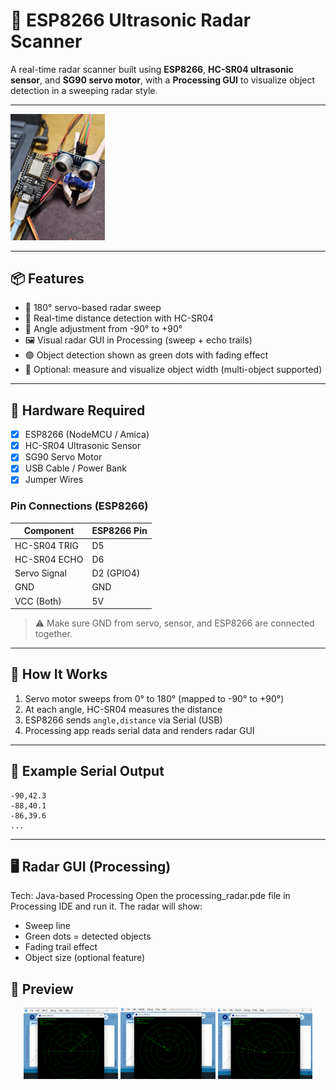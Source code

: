 # 🔭 ESP8266 Ultrasonic Radar Scanner

A real-time radar scanner built using **ESP8266**, **HC-SR04 ultrasonic sensor**, and **SG90 servo motor**, with a **Processing GUI** to visualize object detection in a sweeping radar style.

---

<img src="https://github.com/CharLi0t/UltraScan-8266/blob/c6e8f9a524d53164bd9bf7c57d5cd9638b9c8baf/UltraScan%208266/img/ultra_scan_8266_project.jpg" width="30%"/>


---

## 📦 Features

- 🔁 180° servo-based radar sweep
- 📏 Real-time distance detection with HC-SR04
- 🧭 Angle adjustment from -90° to +90°
- 🖼️ Visual radar GUI in Processing (sweep + echo trails)
- 🟢 Object detection shown as green dots with fading effect
- 🎯 Optional: measure and visualize object width (multi-object supported)

---

## 🧰 Hardware Required

- [x] ESP8266 (NodeMCU / Amica)
- [x] HC-SR04 Ultrasonic Sensor
- [x] SG90 Servo Motor
- [x] USB Cable / Power Bank
- [x] Jumper Wires

### Pin Connections (ESP8266)

| Component     | ESP8266 Pin |
|---------------|-------------|
| HC-SR04 TRIG  | D5          |
| HC-SR04 ECHO  | D6          |
| Servo Signal  | D2 (GPIO4)  |
| GND           | GND         |
| VCC (Both)    | 5V          |

> ⚠️ Make sure GND from servo, sensor, and ESP8266 are connected together.

---

## 🚀 How It Works

1. Servo motor sweeps from 0° to 180° (mapped to -90° to +90°)
2. At each angle, HC-SR04 measures the distance
3. ESP8266 sends `angle,distance` via Serial (USB)
4. Processing app reads serial data and renders radar GUI

---

## 🧠 Example Serial Output

```text
-90,42.3
-88,40.1
-86,39.6
...
```

---

## 🖥️ Radar GUI (Processing)

Tech: Java-based Processing
Open the processing_radar.pde file in Processing IDE and run it.
The radar will show:
- Sweep line
- Green dots = detected objects
- Fading trail effect
- Object size (optional feature)

## 📸 Preview
<p align="center">
  <img src="https://github.com/CharLi0t/UltraScan-8266/raw/34fa69b2e86cf5d078ea8e25c4a5d02b0921de27/UltraScan%208266/img/screenshot_1.png" width="30%" margin-right:10px;/>
  <img src="https://github.com/CharLi0t/UltraScan-8266/raw/c6e8f9a524d53164bd9bf7c57d5cd9638b9c8baf/UltraScan%208266/img/screenshot_2.png" width="30%" margin-right:10px;/>
  <img src="https://github.com/CharLi0t/UltraScan-8266/raw/34fa69b2e86cf5d078ea8e25c4a5d02b0921de27/UltraScan%208266/img/screenshot_3.png" width="30%"/>
</p>



